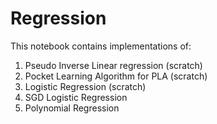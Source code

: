 # Regression
This notebook contains implementations of:
1. Pseudo Inverse Linear regression (scratch)
2. Pocket Learning Algorithm for PLA (scratch)
3. Logistic Regression (scratch)
4. SGD Logistic Regression
5. Polynomial Regression
